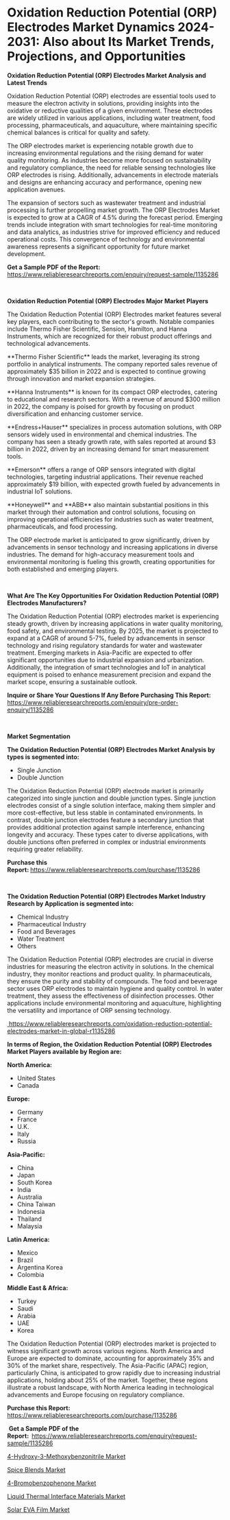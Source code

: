 <p><h1>Oxidation Reduction Potential (ORP) Electrodes Market Dynamics 2024-2031: Also about Its Market Trends, Projections, and Opportunities</h1></p><p><strong>Oxidation Reduction Potential (ORP) Electrodes Market Analysis and Latest Trends</strong></p>
<p><p>Oxidation Reduction Potential (ORP) electrodes are essential tools used to measure the electron activity in solutions, providing insights into the oxidative or reductive qualities of a given environment. These electrodes are widely utilized in various applications, including water treatment, food processing, pharmaceuticals, and aquaculture, where maintaining specific chemical balances is critical for quality and safety. </p><p>The ORP electrodes market is experiencing notable growth due to increasing environmental regulations and the rising demand for water quality monitoring. As industries become more focused on sustainability and regulatory compliance, the need for reliable sensing technologies like ORP electrodes is rising. Additionally, advancements in electrode materials and designs are enhancing accuracy and performance, opening new application avenues.</p><p>The expansion of sectors such as wastewater treatment and industrial processing is further propelling market growth. The ORP Electrodes Market is expected to grow at a CAGR of 4.5% during the forecast period. Emerging trends include integration with smart technologies for real-time monitoring and data analytics, as industries strive for improved efficiency and reduced operational costs. This convergence of technology and environmental awareness represents a significant opportunity for future market development.</p></p>
<p><strong>Get a Sample PDF of the Report:&nbsp;</strong> <a href="https://www.reliableresearchreports.com/enquiry/request-sample/1135286?utm_campaign=115&utm_medium=2&utm_source=Github&utm_content=ia&utm_term=09102024&utm_id=oxidation-reduction-potential-orp-electrodes">https://www.reliableresearchreports.com/enquiry/request-sample/1135286</a></p>
<p>&nbsp;</p>
<p><strong>Oxidation Reduction Potential (ORP) Electrodes Major Market Players</strong></p>
<p><p>The Oxidation Reduction Potential (ORP) Electrodes market features several key players, each contributing to the sector's growth. Notable companies include Thermo Fisher Scientific, Sension, Hamilton, and Hanna Instruments, which are recognized for their robust product offerings and technological advancements.</p><p>**Thermo Fisher Scientific** leads the market, leveraging its strong portfolio in analytical instruments. The company reported sales revenue of approximately $35 billion in 2022 and is expected to continue growing through innovation and market expansion strategies.</p><p>**Hanna Instruments** is known for its compact ORP electrodes, catering to educational and research sectors. With a revenue of around $300 million in 2022, the company is poised for growth by focusing on product diversification and enhancing customer service.</p><p>**Endress+Hauser** specializes in process automation solutions, with ORP sensors widely used in environmental and chemical industries. The company has seen a steady growth rate, with sales reported at around $3 billion in 2022, driven by an increasing demand for smart measurement tools.</p><p>**Emerson** offers a range of ORP sensors integrated with digital technologies, targeting industrial applications. Their revenue reached approximately $19 billion, with expected growth fueled by advancements in industrial IoT solutions.</p><p>**Honeywell** and **ABB** also maintain substantial positions in this market through their automation and control solutions, focusing on improving operational efficiencies for industries such as water treatment, pharmaceuticals, and food processing.</p><p>The ORP electrode market is anticipated to grow significantly, driven by advancements in sensor technology and increasing applications in diverse industries. The demand for high-accuracy measurement tools and environmental monitoring is fueling this growth, creating opportunities for both established and emerging players.</p></p>
<p>&nbsp;</p>
<p><strong>What Are The Key Opportunities For Oxidation Reduction Potential (ORP) Electrodes Manufacturers?</strong></p>
<p><p>The Oxidation Reduction Potential (ORP) electrodes market is experiencing steady growth, driven by increasing applications in water quality monitoring, food safety, and environmental testing. By 2025, the market is projected to expand at a CAGR of around 5-7%, fueled by advancements in sensor technology and rising regulatory standards for water and wastewater treatment. Emerging markets in Asia-Pacific are expected to offer significant opportunities due to industrial expansion and urbanization. Additionally, the integration of smart technologies and IoT in analytical equipment is poised to enhance measurement precision and expand the market scope, ensuring a sustainable outlook.</p></p>
<p><strong>Inquire or Share Your Questions If Any Before Purchasing This Report:</strong> <a href="https://www.reliableresearchreports.com/enquiry/pre-order-enquiry/1135286?utm_campaign=115&utm_medium=2&utm_source=Github&utm_content=ia&utm_term=09102024&utm_id=oxidation-reduction-potential-orp-electrodes">https://www.reliableresearchreports.com/enquiry/pre-order-enquiry/1135286</a></p>
<p>&nbsp;</p>
<p><strong>Market Segmentation</strong></p>
<p><strong>The Oxidation Reduction Potential (ORP) Electrodes Market Analysis by types is segmented into:</strong></p>
<p><ul><li>Single Junction</li><li>Double Junction</li></ul></p>
<p><p>The Oxidation Reduction Potential (ORP) electrode market is primarily categorized into single junction and double junction types. Single junction electrodes consist of a single solution interface, making them simpler and more cost-effective, but less stable in contaminated environments. In contrast, double junction electrodes feature a secondary junction that provides additional protection against sample interference, enhancing longevity and accuracy. These types cater to diverse applications, with double junctions often preferred in complex or industrial environments requiring greater reliability.</p></p>
<p><strong>Purchase this Report:&nbsp;</strong><a href="https://www.reliableresearchreports.com/purchase/1135286?utm_campaign=115&utm_medium=2&utm_source=Github&utm_content=ia&utm_term=09102024&utm_id=oxidation-reduction-potential-orp-electrodes">https://www.reliableresearchreports.com/purchase/1135286</a></p>
<p>&nbsp;</p>
<p><strong>The Oxidation Reduction Potential (ORP) Electrodes Market Industry Research by Application is segmented into:</strong></p>
<p><ul><li>Chemical Industry</li><li>Pharmaceutical Industry</li><li>Food and Beverages</li><li>Water Treatment</li><li>Others</li></ul></p>
<p><p>The Oxidation Reduction Potential (ORP) electrodes are crucial in diverse industries for measuring the electron activity in solutions. In the chemical industry, they monitor reactions and product quality. In pharmaceuticals, they ensure the purity and stability of compounds. The food and beverage sector uses ORP electrodes to maintain hygiene and quality control. In water treatment, they assess the effectiveness of disinfection processes. Other applications include environmental monitoring and aquaculture, highlighting the versatility and importance of ORP sensing technology.</p></p>
<p><a href="https://www.reliableresearchreports.com/oxidation-reduction-potential-electrodes-market-in-global-r1135286?utm_campaign=115&utm_medium=2&utm_source=Github&utm_content=ia&utm_term=09102024&utm_id=oxidation-reduction-potential-orp-electrodes">&nbsp;https://www.reliableresearchreports.com/oxidation-reduction-potential-electrodes-market-in-global-r1135286</a></p>
<p><strong>In terms of Region, the Oxidation Reduction Potential (ORP) Electrodes Market Players available by Region are:</strong></p>
<p>
    <p> <strong> North America: </strong>
        <ul>
            <li>United States</li>
            <li>Canada</li>
        </ul>
        </p> 
    <p> <strong> Europe: </strong>
        <ul>
            <li>Germany</li>
            <li>France</li>
            <li>U.K.</li>
            <li>Italy</li>
            <li>Russia</li>
        </ul>
        </p> 
    <p> <strong> Asia-Pacific: </strong>
        <ul>
            <li>China</li>
            <li>Japan</li>
            <li>South Korea</li>
            <li>India</li>
            <li>Australia</li>
            <li>China Taiwan</li>
            <li>Indonesia</li>
            <li>Thailand</li>
            <li>Malaysia</li>
        </ul>
        </p> 
    <p> <strong> Latin America: </strong>
        <ul>
            <li>Mexico</li>
            <li>Brazil</li>
            <li>Argentina Korea</li>
            <li>Colombia</li>
        </ul>
        </p> 
    <p> <strong> Middle East & Africa: </strong>
        <ul>
            <li>Turkey</li>
            <li>Saudi</li>
            <li>Arabia</li>
            <li>UAE</li>
            <li>Korea</li>
        </ul>
    </p>
    </p>
<p><p>The Oxidation Reduction Potential (ORP) electrodes market is projected to witness significant growth across various regions. North America and Europe are expected to dominate, accounting for approximately 35% and 30% of the market share, respectively. The Asia-Pacific (APAC) region, particularly China, is anticipated to grow rapidly due to increasing industrial applications, holding about 25% of the market. Together, these regions illustrate a robust landscape, with North America leading in technological advancements and Europe focusing on regulatory compliance.</p></p>
<p><strong>Purchase this Report: </strong><a href="https://www.reliableresearchreports.com/purchase/1135286?utm_campaign=115&utm_medium=2&utm_source=Github&utm_content=ia&utm_term=09102024&utm_id=oxidation-reduction-potential-orp-electrodes">https://www.reliableresearchreports.com/purchase/1135286</a></p>
<p>&nbsp;<strong>Get a Sample PDF of the Report:&nbsp;&nbsp;</strong><a href="https://www.reliableresearchreports.com/enquiry/request-sample/1135286?utm_campaign=115&utm_medium=2&utm_source=Github&utm_content=ia&utm_term=09102024&utm_id=oxidation-reduction-potential-orp-electrodes">https://www.reliableresearchreports.com/enquiry/request-sample/1135286</a></p>
<p><strong></strong></p>
<p><p><a href="https://github.com/CordonaCindy/Market-Research-Report-List-1/blob/main/4-hydroxy-3-methoxybenzonitrile-market.md?utm_campaign=115&utm_medium=2&utm_source=Github&utm_content=ia&utm_term=09102024&utm_id=oxidation-reduction-potential-orp-electrodes">4-Hydroxy-3-Methoxybenzonitrile Market</a></p><p><a href="https://issuu.com/reportprime-2/docs/spice-blends-market-size-2030.pptx_2eca106485a92a?utm_campaign=115&utm_medium=2&utm_source=Github&utm_content=ia&utm_term=09102024&utm_id=oxidation-reduction-potential-orp-electrodes">Spice Blends Market</a></p><p><a href="https://github.com/AlbertGonzalez266/Market-Research-Report-List-1/blob/main/4-bromobenzophenone-market.md?utm_campaign=115&utm_medium=2&utm_source=Github&utm_content=ia&utm_term=09102024&utm_id=oxidation-reduction-potential-orp-electrodes">4-Bromobenzophenone Market</a></p><p><a href="https://www.linkedin.com/pulse/future-innovation-global-liquid-thermal-interface-materials-market-voarf?utm_campaign=115&utm_medium=2&utm_source=Github&utm_content=ia&utm_term=09102024&utm_id=oxidation-reduction-potential-orp-electrodes">Liquid Thermal Interface Materials Market</a></p><p><a href="https://www.linkedin.com/pulse/solar-eva-film-market-pulse-64-expansion-blueprint-2024-2031-9t13f?utm_campaign=115&utm_medium=2&utm_source=Github&utm_content=ia&utm_term=09102024&utm_id=oxidation-reduction-potential-orp-electrodes">Solar EVA Film Market</a></p></p>
